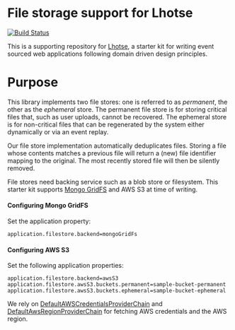 # File storage support for Lhotse
[![Build Status](https://travis-ci.com/everest-engineering/lhotse-storage.svg?branch=master)](https://travis-ci.com/everest-engineering/lhotse-storage)

This is a supporting repository for [Lhotse](https://github.com/everest-engineering/lhotse), a starter kit for writing event sourced web applications following domain driven design principles.

# Purpose
This library implements two file stores: one is referred to as _permanent_, the other as the _ephemeral_ store. The permanent file store is for storing critical files that, such as user uploads, cannot be recovered. The ephemeral store is for non-critical files that can be regenerated by the system either dynamically or via an event replay.

Our file store implementation automatically deduplicates files. Storing a file whose contents matches a previous file will return a (new) file identifier mapping to the original. The most recently stored file will then be silently removed. 

File stores need backing service such as a blob store or filesystem. This starter kit supports 
[Mongo GridFS](https://docs.mongodb.com/manual/core/gridfs/) and AWS S3 at time of writing.

#### Configuring Mongo GridFS
Set the application property:
```
application.filestore.backend=mongoGridFs
```

#### Configuring AWS S3
Set the following application properties:
```
application.filestore.backend=awsS3
application.filestore.awsS3.buckets.permanent=sample-bucket-permanent
application.filestore.awsS3.buckets.ephemeral=sample-bucket-ephemeral
```

We rely on [DefaultAWSCredentialsProviderChain](https://docs.aws.amazon.com/AWSJavaSDK/latest/javadoc/com/amazonaws/auth/DefaultAWSCredentialsProviderChain.html) 
and [DefaultAwsRegionProviderChain](https://docs.aws.amazon.com/AWSJavaSDK/latest/javadoc/com/amazonaws/regions/DefaultAwsRegionProviderChain.html) 
for fetching AWS credentials and the AWS region. 
